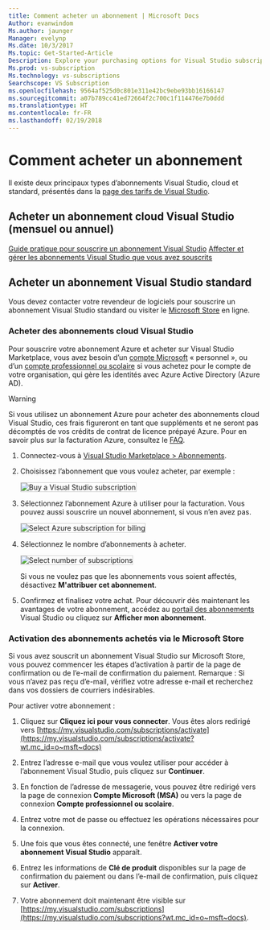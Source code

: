```yaml
---
title: Comment acheter un abonnement | Microsoft Docs
Author: evanwindom
Ms.author: jaunger
Manager: evelynp
Ms.date: 10/3/2017
Ms.topic: Get-Started-Article
Description: Explore your purchasing options for Visual Studio subscriptions
Ms.prod: vs-subscription
Ms.technology: vs-subscriptions
Searchscope: VS Subscription
ms.openlocfilehash: 9564af525d0c801e311e42bc9ebe93bb16166147
ms.sourcegitcommit: a07b789cc41ed72664f2c700c1f114476e7b0ddd
ms.translationtype: HT
ms.contentlocale: fr-FR
ms.lasthandoff: 02/19/2018
---
```

# <a name="how-to-buy-a-subscription"></a>Comment acheter un abonnement
Il existe deux principaux types d’abonnements Visual Studio, cloud et standard, présentés dans la [page des tarifs de Visual Studio](https://www.visualstudio.com/vs/pricing/).

## <a name="buy-visual-studio-cloud-subscriptions-either-monthly-or-annual"></a>Acheter un abonnement cloud Visual Studio (mensuel ou annuel) 

[Guide pratique pour souscrire un abonnement Visual Studio](/vsts/billing/vs-subscriptions/buy-vs-subscriptions)
[Affecter et gérer les abonnements Visual Studio que vous avez souscrits](/vsts/billing/vs-subscriptions/manage-vs-subscriptions)

## <a name="buy-visual-studio-standard-subscriptions"></a>Acheter un abonnement Visual Studio standard
Vous devez contacter votre revendeur de logiciels pour souscrire un abonnement Visual Studio standard ou visiter le [Microsoft Store](https://www.microsoft.com/store) en ligne.



### <a name="buy-visual-studio-cloud-subscriptions"></a>Acheter des abonnements cloud Visual Studio

Pour souscrire votre abonnement Azure et acheter sur Visual Studio Marketplace, vous avez besoin d’un [compte Microsoft](https://www.microsoft.com/account) « personnel », ou d’un [compte professionnel ou scolaire](/azure/active-directory/sign-up-organization) si vous achetez pour le compte de votre organisation, qui gère les identités avec Azure Active Directory (Azure AD).

> [!WARNING]
> Si vous utilisez un abonnement Azure pour acheter des abonnements cloud Visual Studio, ces frais figureront en tant que suppléments et ne seront pas décomptés de vos crédits de contrat de licence prépayé Azure. Pour en savoir plus sur la facturation Azure, consultez le [FAQ](/vsts/billing/faq-azure-billing).  

1.  Connectez-vous à [Visual Studio Marketplace > Abonnements](https://marketplace.visualstudio.com/subscriptions).

2.  Choisissez l’abonnement que vous voulez acheter, par exemple :

    <img alt="Buy a Visual Studio subscription" src="_img/buy-vs-subscriptions/buy-vs-sub-start.png" style="border: 1px solid #CCCCCC" />

3.  Sélectionnez l’abonnement Azure à utiliser pour la facturation.
Vous pouvez aussi souscrire un nouvel abonnement, si vous n’en avez pas.

    <img alt="Select Azure subscription for biling" src="_img/buy-vs-subscriptions/buy-vs-sub-Azure-sub.png" style="border: 1px solid #CCCCCC" />

4.  Sélectionnez le nombre d’abonnements à acheter.

    <img alt="Select number of subscriptions" src="_img/buy-vs-subscriptions/buy-vs-sub-users.png" style="border: 1px solid #CCCCCC" />

    Si vous ne voulez pas que les abonnements vous soient affectés, désactivez **M'attribuer cet abonnement**.

5.  Confirmez et finalisez votre achat. Pour découvrir dès maintenant les avantages de votre abonnement, accédez au [portail des abonnements](https://my.visualstudio.com?wt.mc_id=o~msft~docs) Visual Studio ou cliquez sur **Afficher mon abonnement**.


### <a name="activating-subscriptions-purchased-through-the-microsoft-store"></a>Activation des abonnements achetés via le Microsoft Store

Si vous avez souscrit un abonnement Visual Studio sur Microsoft Store, vous pouvez commencer les étapes d’activation à partir de la page de confirmation ou de l’e-mail de confirmation du paiement. Remarque : Si vous n’avez pas reçu d’e-mail, vérifiez votre adresse e-mail et recherchez dans vos dossiers de courriers indésirables.

Pour activer votre abonnement : 

1. Cliquez sur **Cliquez ici pour vous connecter**. Vous êtes alors redirigé vers [https://my.visualstudio.com/subscriptions/activate](https://my.visualstudio.com/subscriptions/activate?wt.mc_id=o~msft~docs)

2. Entrez l’adresse e-mail que vous voulez utiliser pour accéder à l’abonnement Visual Studio, puis cliquez sur **Continuer**.

3. En fonction de l’adresse de messagerie, vous pouvez être redirigé vers la page de connexion **Compte Microsoft (MSA)** ou vers la page de connexion **Compte professionnel ou scolaire**. 

4. Entrez votre mot de passe ou effectuez les opérations nécessaires pour la connexion.
5. Une fois que vous êtes connecté, une fenêtre **Activer votre abonnement Visual Studio** apparaît.
6. Entrez les informations de **Clé de produit** disponibles sur la page de confirmation du paiement ou dans l’e-mail de confirmation, puis cliquez sur **Activer**.

7. Votre abonnement doit maintenant être visible sur [https://my.visualstudio.com/subscriptions](https://my.visualstudio.com/subscriptions?wt.mc_id=o~msft~docs).
